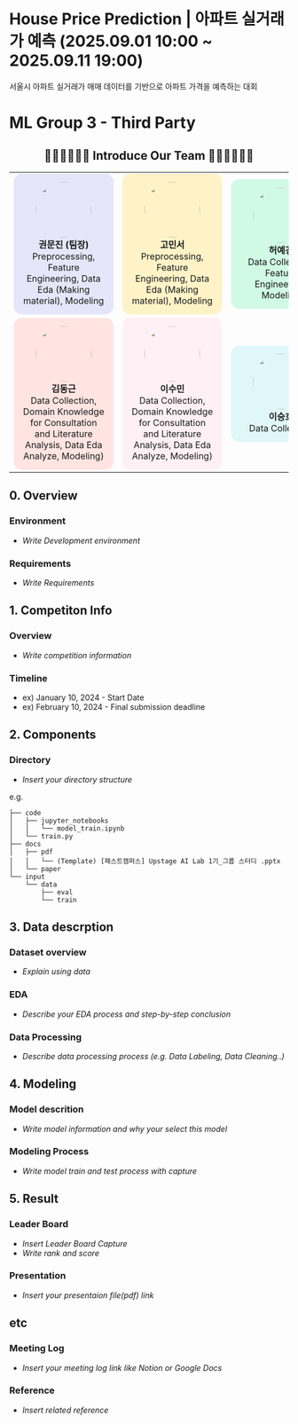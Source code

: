 # House Price Prediction | 아파트 실거래가 예측 (2025.09.01 10:00 ~ 2025.09.11 19:00)
서울시 아파트 실거래가 매매 데이터를 기반으로 아파트 가격을 예측하는 대회

# ML Group 3 - Third Party

<h2 align="center">🧑‍💼👩‍💼👩‍💼 Introduce Our Team 👩‍💼👩‍💼👨‍💼</h2>
<div align="center">

<table>
<tr>
<td align="center">
  <div style="background-color:#e6e6fa; padding:15px; border-radius:15px; width:150px;">
    <img src="https://avatars.githubusercontent.com/u/156163982?v=4" width="100" height="100" style="border-radius:50%"><br>
    <b>권문진 (팀장)</b><br>
    Preprocessing, Feature Engineering, 
    Data Eda (Making material), Modeling
  </div>
</td>
<td align="center">
  <div style="background-color:#fef3c7; padding:15px; border-radius:15px; width:150px;">
    <img src="https://avatars.githubusercontent.com/u/156163982?v=4" width="100" height="100" style="border-radius:50%"><br>
    <b>고민서</b><br>
    Preprocessing, Feature Engineering, 
    Data Eda (Making material), Modeling
  </div>
</td>
<td align="center">
  <div style="background-color:#d1fae5; padding:15px; border-radius:15px; width:150px;">
    <img src="https://avatars.githubusercontent.com/u/156163982?v=4" width="100" height="100" style="border-radius:50%"><br>
    <b>허예경</b><br>
    Data Collection, Feature Engineering, Modeling
  </div>
</td>
</tr>
<tr>
<td align="center">
  <div style="background-color:#ffe4e1; padding:15px; border-radius:15px; width:150px;">
    <img src="https://avatars.githubusercontent.com/u/156163982?v=4" width="100" height="100" style="border-radius:50%"><br>
    <b>김동근</b><br>
    Data Collection, Domain Knowledge for Consultation and Literature Analysis, 
    Data Eda Analyze, Modeling)
  </div>
</td>
<td align="center">
  <div style="background-color:#fff0f5; padding:15px; border-radius:15px; width:150px;">
    <img src="https://avatars.githubusercontent.com/u/156163982?v=4" width="100" height="100" style="border-radius:50%"><br>
    <b>이수민</b><br>
    Data Collection, Domain Knowledge for Consultation and Literature Analysis, 
    Data Eda Analyze, Modeling)
  </div>
</td>
<td align="center">
  <div style="background-color:#e0f7fa; padding:15px; border-radius:15px; width:150px;">
    <img src="https://avatars.githubusercontent.com/u/156163982?v=4" width="100" height="100" style="border-radius:50%"><br>
    <b>이승호</b><br>
    Data Collection
  </div>
</td>
</tr>
</table>

</div>

## 0. Overview
### Environment
- _Write Development environment_

### Requirements
- _Write Requirements_

## 1. Competiton Info

### Overview

- _Write competition information_

### Timeline

- ex) January 10, 2024 - Start Date
- ex) February 10, 2024 - Final submission deadline

## 2. Components

### Directory

- _Insert your directory structure_

e.g.
```
├── code
│   ├── jupyter_notebooks
│   │   └── model_train.ipynb
│   └── train.py
├── docs
│   ├── pdf
│   │   └── (Template) [패스트캠퍼스] Upstage AI Lab 1기_그룹 스터디 .pptx
│   └── paper
└── input
    └── data
        ├── eval
        └── train
```

## 3. Data descrption

### Dataset overview

- _Explain using data_

### EDA

- _Describe your EDA process and step-by-step conclusion_

### Data Processing

- _Describe data processing process (e.g. Data Labeling, Data Cleaning..)_

## 4. Modeling

### Model descrition

- _Write model information and why your select this model_

### Modeling Process

- _Write model train and test process with capture_

## 5. Result

### Leader Board

- _Insert Leader Board Capture_
- _Write rank and score_

### Presentation

- _Insert your presentaion file(pdf) link_

## etc

### Meeting Log

- _Insert your meeting log link like Notion or Google Docs_

### Reference

- _Insert related reference_

